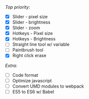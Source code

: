 *Top priority:*
- [x] Slider - pixel size
- [x] Slider - brightness
- [x] Slider - zoom
- [x] Hotkeys - Pixel size
- [x] Hotkeys - Brightness
- [ ] Straight line tool w/ variable
- [ ] Paintbrush tool
- [x] Right click erase

*Extra:*
- [ ] Code format
- [ ] Optimize javascript
- [ ] Convert UMD modules to webpack
- [ ] ES5 to ES6 w/ Babel
